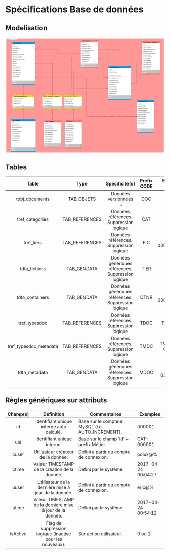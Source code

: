 # Spécifications Base de données

## Modelisation

![MCD - MyECM](schema/myecm-database-schema.png "MyECM - Database")

## Tables

| Table | Type | Spécificité(s) | Prefix CODE |Exemple de données|
| :-----: | :------: | :------------: | :----------: | :----------: |
| tobj_documents | TAB_OBJETS | Données versionnées ... | DOC ||
| tref_categories | TAB_REFERENCES | Données références. Suppression logique | CAT ||
| tref_tiers | TAB_REFERENCES | Données références. Suppression logique | FIC |FIC-000000001223|
| tdta_fichiers | TAB_GENDATA | Données génériques références. Suppression logique | TIER |TIER-EDF|
| tdta_containers | TAB_GENDATA | Données génériques références. Suppression logique | CTNR |CTNR-000003254745|
| tref_typesdoc | TAB_REFERENCES | Données références. Suppression logique | TDOC |TDOC-FACT|
| tref_typesdoc_metadata | TAB_REFERENCES | Données références. Suppression logique | TMDC |TMDC-FACT-00000001|
| tdta_metadata | TAB_GENDATA |  Données génériques références. Suppression logique | MDOC |MDOC-0246464564|

## Règles génériques sur attributs

| Champ(s) | Définition  | Commentaires |Exemples|
|:--------:|:-----------:|--------------|--------|
|id        | Identifiant unique interne auto calculé. | Basé sur le compteur MySQL (i.e. AUTO_INCREMENT).| 000001|
|uid       | Identifiant unique interne. | Basé sur le champ 'id' + préfix Métier.| CAT-000001 |
|cuser      | Utilisateur créateur de la donnée.| Défini à partir du compte de connexion.|polux@%|
|ctime      | Valeur TIMESTAMP de la création de la donnée.| Défini par le système.|2017-04-24 00:04:27|
|uuser      | Utilisateur de la dernière mise à jour de la donnée.| Défini à partir du compte de connexion.|eric@%|
|utime      | Valeur TIMESTAMP de la dernière mise à jour de la donnée.| Défini par le système.|2017-04-24 00:54:12|
|isActive   | Flag de suppression logique (inactive pour les nouveaux).| Sur action utilisateur.|0 ou 1|
